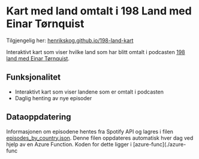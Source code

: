 # Kart med land omtalt i 198 Land med Einar Tørnquist

Tilgjengelig her: [henrikskog.github.io/198-land-kart](https://henrikskog.github.io/198-land-kart)

Interaktivt kart som viser hvilke land som har blitt omtalt i podcasten [198 land med Einar Tørnquist](https://open.spotify.com/show/7gVC1AP7O35An9TK6l2XpJ?si=7835f4c660794488).

## Funksjonalitet
- Interaktivt kart som viser landene som er omtalt i podcasten
- Daglig henting av nye episoder

## Dataoppdatering
Informasjonen om episodene hentes fra Spotify API og lagres i filen [episodes_by_country.json](./episodes_by_country.json). Denne filen oppdateres automatisk hver dag ved hjelp av en Azure Function. Koden for dette ligger i [azure-func](./azure-func
